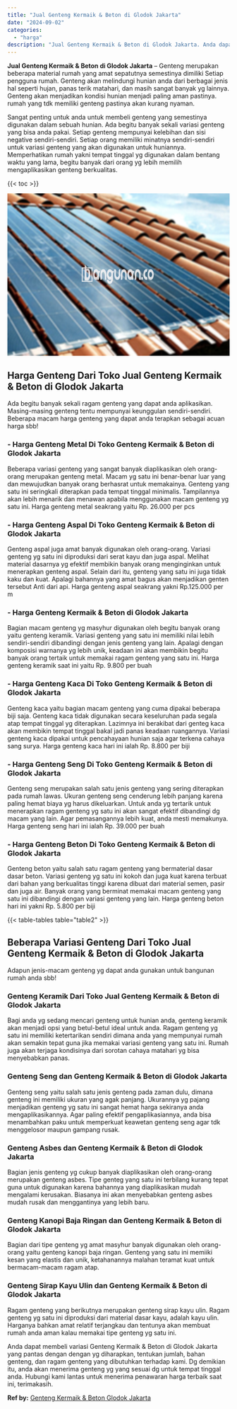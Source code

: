 ```yaml
---
title: "Jual Genteng Kermaik & Beton di Glodok Jakarta"
date: "2024-09-02"
categories: 
  - "harga"
description: "Jual Genteng Kermaik & Beton di Glodok Jakarta. Anda dapat membeli variasi Genteng Kermaik & Beton di Glodok Jakarta yang pantas dengan dengan yg diharapkan,..."
---
```


**Jual Genteng Kermaik & Beton di Glodok Jakarta** – Genteng merupakan beberapa material rumah yang amat sepatutnya semestinya dimiliki Setiap pengguna rumah. Genteng akan melindungi hunian anda dari berbagai jenis hal seperti hujan, panas terik matahari, dan masih sangat banyak yg lainnya. Genteng akan menjadikan kondisi hunian menjadi paling aman pastinya. rumah yang tdk memiliki genteng pastinya akan kurang nyaman.

Sangat penting untuk anda untuk membeli genteng yang semestinya digunakan dalam sebuah hunian. Ada begitu banyak sekali variasi genteng yang bisa anda pakai. Setiap genteng mempunyai kelebihan dan sisi negative sendiri-sendiri. Setiap orang memiliki minatnya sendiri-sendiri untuk variasi genteng yang akan digunakan untuk huniannya. Memperhatikan rumah yakni tempat tinggal yg digunakan dalam bentang waktu yang lama, begitu banyak dari orang yg lebih memilih mengaplikasikan genteng berkualitas.

{{< toc >}}

![Jual Genteng Kermaik & Beton di Glodok Jakarta](/images/genteng-minimalis-murah02.png)

## Harga Genteng Dari Toko Jual Genteng Kermaik & Beton di Glodok Jakarta

Ada begitu banyak sekali ragam genteng yang dapat anda aplikasikan. Masing-masing genteng tentu mempunyai keunggulan sendiri-sendiri. Beberapa macam harga genteng yang dapat anda terapkan sebagai acuan harga sbb!

### \- Harga Genteng Metal Di Toko Genteng Kermaik & Beton di Glodok Jakarta

Beberapa variasi genteng yang sangat banyak diaplikasikan oleh orang-orang merupakan genteng metal. Macam yg satu ini benar-benar luar yang dan mewujudkan banyak orang berhasrat untuk memakainya. Genteng yang satu ini seringkali diterapkan pada tempat tinggal minimalis. Tampilannya akan lebih menarik dan menawan apabila menggunakan macam genteng yg satu ini. Harga genteng metal seakrang yaitu Rp. 26.000 per pcs

### \- Harga Genteng Aspal Di Toko Genteng Kermaik & Beton di Glodok Jakarta

Genteng aspal juga amat banyak digunakan oleh orang-orang. Variasi genteng yg satu ini diproduksi dari serat kayu dan juga aspal. Melihat material dasarnya yg efektif membikin banyak orang menginginkan untuk menerapkan genteng aspal. Selain dari itu, genteng yang satu ini juga tidak kaku dan kuat. Apalagi bahannya yang amat bagus akan menjadikan genten tersebut Anti dari api. Harga genteng aspal seakrang yakni Rp.125.000 per m

### \- Harga Genteng Kermaik & Beton di Glodok Jakarta

Bagian macam genteng yg masyhur digunakan oleh begitu banyak orang yaitu genteng keramik. Variasi genteng yang satu ini memiliki nilai lebih sendiri-sendiri dibandingi dengan jenis genteng yang lain. Apalagi dengan komposisi warnanya yg lebih unik, keadaan ini akan membikin begitu banyak orang tertaik untuk memakai ragam genteng yang satu ini. Harga genteng keramik saat ini yaitu Rp. 9.800 per buah

### \- Harga Genteng Kaca Di Toko Genteng Kermaik & Beton di Glodok Jakarta

Genteng kaca yaitu bagian macam genteng yang cuma dipakai beberapa biji saja. Genteng kaca tidak digunakan secara keseluruhan pada segala atap tempat tinggal yg diterapkan. Lazimnya ini berakibat dari genteg kaca akan membikin tempat tinggal bakal jadi panas keadaan ruangannya. Variasi genteng kaca dipakai untuk pencahayaan hunian saja agar terkena cahaya sang surya. Harga genteng kaca hari ini ialah Rp. 8.800 per biji

### \- Harga Genteng Seng Di Toko Genteng Kermaik & Beton di Glodok Jakarta

Genteng seng merupakan salah satu jenis genteng yang sering diterapkan pada rumah lawas. Ukuran genteng seng cenderung lebih panjang karena paling hemat biaya yg harus dikeluarkan. Untuk anda yg tertarik untuk menerapkan ragam genteng yg satu ini akan sangat efektif dibandingi dg macam yang lain. Agar pemasangannya lebih kuat, anda mesti memakunya. Harga genteng seng hari ini ialah Rp. 39.000 per buah

### \- Harga Genteng Beton Di Toko Genteng Kermaik & Beton di Glodok Jakarta

Genteng beton yaitu salah satu ragam genteng yang bermaterial dasar dasar beton. Variasi genteng yg satu ini kokoh dan juga kuat karena terbuat dari bahan yang berkualitas tinggi karena dibuat dari material semen, pasir dan juga air. Banyak orang yang berminat memakai macam genteng yang satu ini dibandingi dengan variasi genteng yang lain. Harga genteng beton hari ini yakni Rp. 5.800 per biji

{{< table-tables table="table2" >}}

## Beberapa Variasi Genteng Dari Toko Jual Genteng Kermaik & Beton di Glodok Jakarta

Adapun jenis-macam genteng yg dapat anda gunakan untuk bangunan rumah anda sbb!

### Genteng Keramik Dari Toko Jual Genteng Kermaik & Beton di Glodok Jakarta

Bagi anda yg sedang mencari genteng untuk hunian anda, genteng keramik akan menjadi opsi yang betul-betul ideal untuk anda. Ragam genteng yg satu ini memiliki ketertarikan sendiri dimana anda yang mempunyai rumah akan semakin tepat guna jika memakai variasi genteng yang satu ini. Rumah juga akan terjaga kondisinya dari sorotan cahaya matahari yg bisa menyebabkan panas.

### Genteng Seng dan Genteng Kermaik & Beton di Glodok Jakarta

Genteng seng yaitu salah satu jenis genteng pada zaman dulu, dimana genteng ini memiliki ukuran yang agak panjang. Ukurannya yg pajang menjadikan genteng yg satu ini sangat hemat harga sekiranya anda mengaplikasikannya. Agar paling efektif pengaplikasiannya, anda bisa menambahkan paku untuk memperkuat keawetan genteng seng agar tdk menggelosor maupun gampang rusak.

### Genteng Asbes dan Genteng Kermaik & Beton di Glodok Jakarta

Bagian jenis genteng yg cukup banyak diaplikasikan oleh orang-orang merupakan genteng asbes. Tipe genteg yang satu ini terbilang kurang tepat guna untuk digunakan karena bahannya yang diaplikasikan mudah mengalami kerusakan. Biasanya ini akan menyebabkan genteng asbes mudah rusak dan menggantinya yang lebih baru.

### Genteng Kanopi Baja Ringan dan Genteng Kermaik & Beton di Glodok Jakarta

Bagian dari tipe genteng yg amat masyhur banyak digunakan oleh orang-orang yaitu genteng kanopi baja ringan. Genteng yang satu ini memiiki kesan yang elastis dan unik, ketahanannya malahan teramat kuat untuk bermacam-macam ragam atap.

### Genteng Sirap Kayu Ulin dan Genteng Kermaik & Beton di Glodok Jakarta

Ragam genteng yang berikutnya merupakan genteng sirap kayu ulin. Ragam genteng yg satu ini diproduksi dari material dasar kayu, adalah kayu ulin. Harganya bahkan amat relatif terjangkau dan tentunya akan membuat rumah anda aman kalau memakai tipe genteng yg satu ini.

Anda dapat membeli variasi Genteng Kermaik & Beton di Glodok Jakarta yang pantas dengan dengan yg diharapkan, tentukan jumlah, bahan genteng, dan ragam genteng yang dibutuhkan terhadap kami. Dg demikian itu, anda akan menerima genteng yg yang sesuai dg untuk tempat tinggal anda. Hubungi kami lantas untuk menerima penawaran harga terbaik saat ini, terimakasih.

**Ref by:**  [Genteng Kermaik & Beton  Glodok Jakarta](https://id.wikipedia.org/wiki/Genteng)
